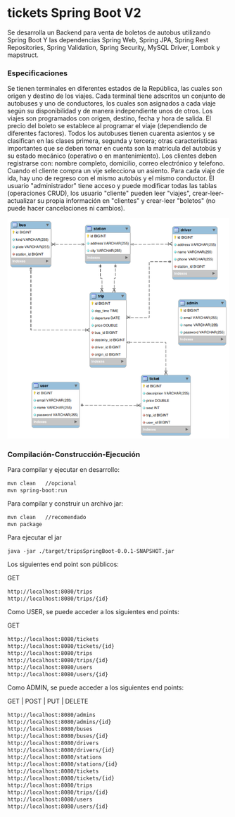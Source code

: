 # tickets Spring Boot V2

Se desarrolla un Backend para venta de boletos de autobus utilizando Spring Boot Y las dependencias Spring Web, Spring JPA, Spring Rest Repositories, Spring Validation, Spring Security, MySQL Driver, Lombok y mapstruct.

### Especificaciones
Se tienen terminales en diferentes estados de la República, las cuales son origen y destino de los viajes. Cada terminal tiene adscritos un conjunto de autobuses y uno de conductores, los cuales son asignados a cada viaje según su disponibilidad y de manera independiente unos de otros. Los viajes son programados con origen, destino, fecha y hora de salida. El precio del boleto se establece al programar el viaje (dependiendo de diferentes factores). Todos los autobuses tienen cuarenta asientos y se clasifican en las clases primera, segunda y tercera; otras características importantes que se deben tomar en cuenta son la matrícula del autobús y su estado mecánico (operativo o en mantenimiento). Los clientes deben registrarse con: nombre completo, domicilio, correo electrónico y telefono. Cuando el cliente compra un vije selecciona un asiento. Para cada viaje de ida, hay uno de regreso con el mismo autobús y el mismo conductor. El usuario "administrador" tiene acceso y puede modificar todas las tablas (operaciones CRUD), los usuario "cliente" pueden leer "viajes", crear-leer-actualizar su propia información en "clientes" y crear-leer "boletos" (no puede hacer cancelaciones ni cambios).

![tripsSpringBootDBdeer.png](./imgs/ticketsDBv2_diagrama.png)

### Compilación-Construcción-Ejecución
Para compilar y ejecutar en desarrollo:
~~~
mvn clean   //opcional
mvn spring-boot:run
~~~

Para compilar y construir un archivo jar:
~~~
mvn clean   //recomendado
mvn package
~~~

Para ejecutar el jar
~~~
java -jar ./target/tripsSpringBoot-0.0.1-SNAPSHOT.jar
~~~

Los siguientes end point son públicos:

GET
~~~
http://localhost:8080/trips
http://localhost:8080/trips/{id}
~~~

Como USER, se puede acceder a los siguientes end points:

GET
~~~
http://localhost:8080/tickets
http://localhost:8080/tickets/{id}
http://localhost:8080/trips
http://localhost:8080/trips/{id}
http://localhost:8080/users
http://localhost:8080/users/{id}
~~~

Como ADMIN, se puede acceder a los siguientes end points:

GET | POST | PUT | DELETE
~~~
http://localhost:8080/admins
http://localhost:8080/admins/{id}
http://localhost:8080/buses
http://localhost:8080/buses/{id}
http://localhost:8080/drivers
http://localhost:8080/drivers/{id}
http://localhost:8080/stations
http://localhost:8080/stations/{id}
http://localhost:8080/tickets
http://localhost:8080/tickets/{id}
http://localhost:8080/trips
http://localhost:8080/trips/{id}
http://localhost:8080/users
http://localhost:8080/users/{id}
~~~


